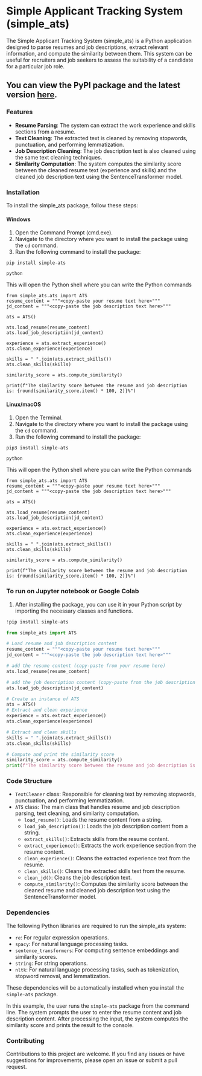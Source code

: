 # Simple Applicant Tracking System (simple_ats)

The Simple Applicant Tracking System (simple_ats) is a Python application designed to parse resumes and job descriptions, extract relevant information, and compute the similarity between them. This system can be useful for recruiters and job seekers to assess the suitability of a candidate for a particular job role.

## You can view the PyPI package and the latest version [here](https://pypi.org/project/simple-ats/).

### Features

- **Resume Parsing**: The system can extract the work experience and skills sections from a resume.
- **Text Cleaning**: The extracted text is cleaned by removing stopwords, punctuation, and performing lemmatization.
- **Job Description Cleaning**: The job description text is also cleaned using the same text cleaning techniques.
- **Similarity Computation**: The system computes the similarity score between the cleaned resume text (experience and skills) and the cleaned job description text using the SentenceTransformer model.

### Installation

To install the simple_ats package, follow these steps:

#### Windows

1. Open the Command Prompt (cmd.exe).
2. Navigate to the directory where you want to install the package using the `cd` command.
3. Run the following command to install the package:

```
pip install simple-ats
```
```
python
```

This will open the Python shell where you can write the Python commands

```
from simple_ats.ats import ATS
resume_content = """<copy-paste your resume text here>"""
jd_content = """<copy-paste the job description text here>"""

ats = ATS()

ats.load_resume(resume_content)
ats.load_job_description(jd_content)

experience = ats.extract_experience()
ats.clean_experience(experience)

skills = " ".join(ats.extract_skills())
ats.clean_skills(skills)

similarity_score = ats.compute_similarity()

print(f"The similarity score between the resume and job description is: {round(similarity_score.item() * 100, 2)}%")
```

#### Linux/macOS

1. Open the Terminal.
2. Navigate to the directory where you want to install the package using the `cd` command.
3. Run the following command to install the package:

```
pip3 install simple-ats
```
```
python
```

This will open the Python shell where you can write the Python commands

```
from simple_ats.ats import ATS
resume_content = """<copy-paste your resume text here>"""
jd_content = """<copy-paste the job description text here>"""

ats = ATS()

ats.load_resume(resume_content)
ats.load_job_description(jd_content)

experience = ats.extract_experience()
ats.clean_experience(experience)

skills = " ".join(ats.extract_skills())
ats.clean_skills(skills)

similarity_score = ats.compute_similarity()

print(f"The similarity score between the resume and job description is: {round(similarity_score.item() * 100, 2)}%")
```

### To run on Jupyter notebook or Google Colab

1. After installing the package, you can use it in your Python script by importing the necessary classes and functions.

```python
!pip install simple-ats
```
```python
from simple_ats import ATS
```

```python
# Load resume and job description content
resume_content = """<copy-paste your resume text here>"""
jd_content = """<copy-paste the job description text here>"""
```

```python
# add the resume content (copy-paste from your resume here)
ats.load_resume(resume_content)
```

```python
# add the job description content (copy-paste from the job description from the job board here)
ats.load_job_description(jd_content)
```

```python
# Create an instance of ATS
ats = ATS()
# Extract and clean experience
experience = ats.extract_experience()
ats.clean_experience(experience)

# Extract and clean skills
skills = " ".join(ats.extract_skills())
ats.clean_skills(skills)

# Compute and print the similarity score
similarity_score = ats.compute_similarity()
print(f"The similarity score between the resume and job description is: {round(similarity_score.item() * 100, 2)}%")
```

### Code Structure

- `TextCleaner` class: Responsible for cleaning text by removing stopwords, punctuation, and performing lemmatization.
- `ATS` class: The main class that handles resume and job description parsing, text cleaning, and similarity computation.
  - `load_resume()`: Loads the resume content from a string.
  - `load_job_description()`: Loads the job description content from a string.
  - `extract_skills()`: Extracts skills from the resume content.
  - `extract_experience()`: Extracts the work experience section from the resume content.
  - `clean_experience()`: Cleans the extracted experience text from the resume.
  - `clean_skills()`: Cleans the extracted skills text from the resume.
  - `clean_jd()`: Cleans the job description text.
  - `compute_similarity()`: Computes the similarity score between the cleaned resume and cleaned job description text using the SentenceTransformer model.

### Dependencies

The following Python libraries are required to run the simple_ats system:

- `re`: For regular expression operations.
- `spacy`: For natural language processing tasks.
- `sentence_transformers`: For computing sentence embeddings and similarity scores.
- `string`: For string operations.
- `nltk`: For natural language processing tasks, such as tokenization, stopword removal, and lemmatization.

These dependencies will be automatically installed when you install the `simple-ats` package.


In this example, the user runs the `simple-ats` package from the command line. The system prompts the user to enter the resume content and job description content. After processing the input, the system computes the similarity score and prints the result to the console.

### Contributing

Contributions to this project are welcome. If you find any issues or have suggestions for improvements, please open an issue or submit a pull request.